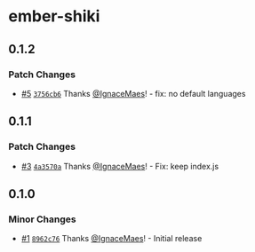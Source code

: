 # ember-shiki

## 0.1.2

### Patch Changes

- [#5](https://github.com/IgnaceMaes/ember-shiki/pull/5) [`3756cb6`](https://github.com/IgnaceMaes/ember-shiki/commit/3756cb65db181dc9848b8ee39a3549d428ed47e2) Thanks [@IgnaceMaes](https://github.com/IgnaceMaes)! - fix: no default languages

## 0.1.1

### Patch Changes

- [#3](https://github.com/IgnaceMaes/ember-shiki/pull/3) [`4a3570a`](https://github.com/IgnaceMaes/ember-shiki/commit/4a3570a79527339bb5aa686174fb5f1d2d2e46b9) Thanks [@IgnaceMaes](https://github.com/IgnaceMaes)! - Fix: keep index.js

## 0.1.0

### Minor Changes

- [#1](https://github.com/IgnaceMaes/ember-shiki/pull/1) [`8962c76`](https://github.com/IgnaceMaes/ember-shiki/commit/8962c764bd76f2ad5e921bf4db44d9c5b6b87ee8) Thanks [@IgnaceMaes](https://github.com/IgnaceMaes)! - Initial release
